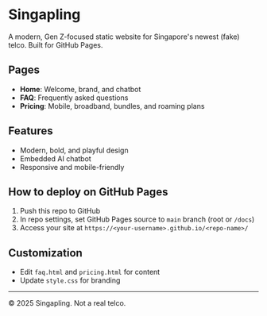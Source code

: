 <!--
README for Singapling Website
-->
# Singapling

A modern, Gen Z-focused static website for Singapore's newest (fake) telco. Built for GitHub Pages.

## Pages
- **Home**: Welcome, brand, and chatbot
- **FAQ**: Frequently asked questions
- **Pricing**: Mobile, broadband, bundles, and roaming plans

## Features
- Modern, bold, and playful design
- Embedded AI chatbot
- Responsive and mobile-friendly

## How to deploy on GitHub Pages
1. Push this repo to GitHub
2. In repo settings, set GitHub Pages source to `main` branch (root or `/docs`)
3. Access your site at `https://<your-username>.github.io/<repo-name>/`

## Customization
- Edit `faq.html` and `pricing.html` for content
- Update `style.css` for branding

---
© 2025 Singapling. Not a real telco.

